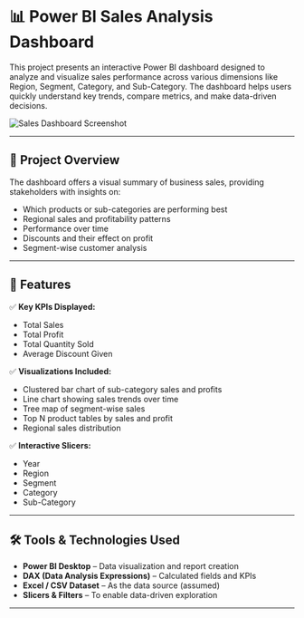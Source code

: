 # 📊 Power BI Sales Analysis Dashboard

This project presents an interactive Power BI dashboard designed to analyze and visualize sales performance across various dimensions like Region, Segment, Category, and Sub-Category. The dashboard helps users quickly understand key trends, compare metrics, and make data-driven decisions.

![Sales Dashboard Screenshot](dashboard_screenshot.png)

---

## 🚀 Project Overview

The dashboard offers a visual summary of business sales, providing stakeholders with insights on:

- Which products or sub-categories are performing best
- Regional sales and profitability patterns
- Performance over time
- Discounts and their effect on profit
- Segment-wise customer analysis

---

## 📌 Features

✅ **Key KPIs Displayed:**
- Total Sales
- Total Profit
- Total Quantity Sold
- Average Discount Given

✅ **Visualizations Included:**
- Clustered bar chart of sub-category sales and profits
- Line chart showing sales trends over time
- Tree map of segment-wise sales
- Top N product tables by sales and profit
- Regional sales distribution

✅ **Interactive Slicers:**
- Year
- Region
- Segment
- Category
- Sub-Category

---

## 🛠 Tools & Technologies Used

- **Power BI Desktop** – Data visualization and report creation
- **DAX (Data Analysis Expressions)** – Calculated fields and KPIs
- **Excel / CSV Dataset** – As the data source (assumed)
- **Slicers & Filters** – To enable data-driven exploration

---

